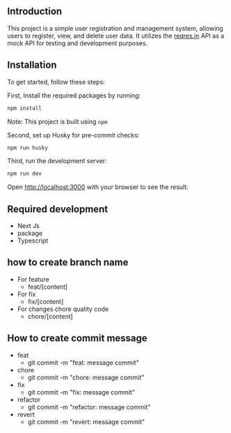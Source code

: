 ## Introduction

This project is a simple user registration and management system, allowing users to register, view, and delete user data. It utilizes the [reqres.in](https://reqres.in/) API as a mock API for testing and development purposes.

## Installation

To get started, follow these steps:

First, Install the required packages by running:

```bash
npm install
```

Note: This project is built using `npm`

Second, set up Husky for pre-commit checks:

```bash
npm run husky
```

Third, run the development server:

```bash
npm run dev
```

Open [http://localhost:3000](http://localhost:3000) with your browser to see the result.

## Required development

- Next Js
- package
- Typescript

## how to create branch name

- For feature
  - feat/[content]
- For fix
  - fix/[content]
- For changes chore quality code
  - chore/[content]

## How to create commit message

- feat
  - git commit -m "feat: message commit"
- chore
  - git commit -m "chore: message commit"
- fix
  - git commit -m "fix: message commit"
- refactor
  - git commit -m "refactor: message commit"
- revert
  - git commit -m "revert: message commit"
